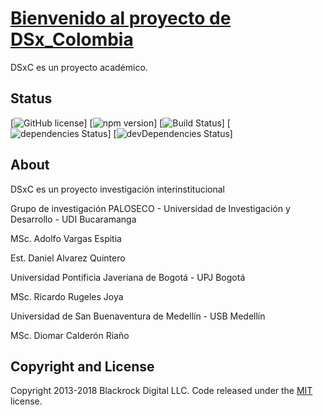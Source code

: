 # [Bienvenido al proyecto de DSx_Colombia](http://dsxc.ga)

DSxC es un proyecto académico.

## Status

[![GitHub license](https://img.shields.io/badge/license-MIT-blue.svg)]
[![npm version](https://img.shields.io/npm/v/startbootstrap-new-age.svg)]
[![Build Status](https://travis-ci.org/BlackrockDigital/startbootstrap-new-age.svg?branch=master)]
[![dependencies Status](https://david-dm.org/BlackrockDigital/startbootstrap-new-age/status.svg)]
[![devDependencies Status](https://david-dm.org/BlackrockDigital/startbootstrap-new-age/dev-status.svg)]

## About

DSxC es un proyecto investigación interinstitucional

Grupo de investigación PALOSECO - Universidad de Investigación y Desarrollo - UDI Bucaramanga

  MSc. Adolfo Vargas Espitia

  Est. Daniel Alvarez Quintero

Universidad Pontificia Javeriana de Bogotá - UPJ Bogotá

  MSc. Ricardo Rugeles Joya

Universidad de San Buenaventura de Medellín - USB Medellín

  MSc. Diomar Calderón Riaño

## Copyright and License

Copyright 2013-2018 Blackrock Digital LLC. Code released under the [MIT](https://github.com/BlackrockDigital/startbootstrap-new-age/blob/gh-pages/LICENSE) license.
